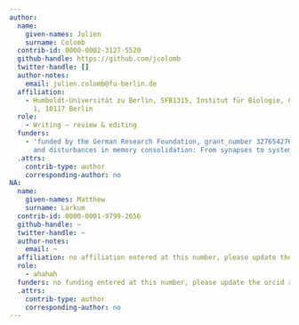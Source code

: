 ```yaml
---
author:
  name:
    given-names: Julien
    surname: Colomb
  contrib-id: 0000-0002-3127-5520
  github-handle: https://github.com/jcolomb
  twitter-handle: []
  author-notes:
    email: julien.colomb@fu-berlin.de
  affiliation:
    - Humboldt-Universität zu Berlin, SFB1315, Institut für Biologie, Charitéplatz
      1, 10117 Berlin
  role:
    - Writing – review & editing
  funders:
    - 'funded by the German Research Foundation, grant_number 327654276: SFB 1315:             Mechanisms
      and disturbances in memory consolidation: From synapses to systems'
  .attrs:
    contrib-type: author
    corresponding-author: no
NA:
  name:
    given-names: Matthew
    surname: Larkum
  contrib-id: 0000-0001-9799-2656
  github-handle: ~
  twitter-handle: ~
  author-notes:
    email: ~
  affiliation: no affiliation entered at this number, please update the orcid record.
  role:
    - ahahah
  funders: no funding entered at this number, please update the orcid record.
  .attrs:
    contrib-type: author
    corresponding-author: no
---
```

